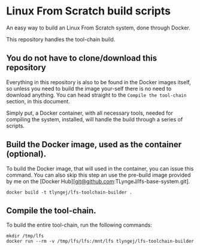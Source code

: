 # Linux From Scratch build scripts

An easy way to build an Linux From Scratch system, done through Docker.

This repository handles the tool-chain build.

## You do not have to clone/download this repository
Everything in this repository is also to be found in the Docker images itself,
so unless you need to build the image your-self there is no need to download
anything. You can head straight to the `Compile the tool-chain` section, in
this document.

Simply put, a Docker container, with all necessary tools, needed for compiling
the system, installed, will handle the build through a series of scripts.

## Build the Docker image, used as the container (optional).
To build the Docker image, that will used in the container, you can issue this
command. You can also skip this step an use the pre-build image provided by me
on the [Docker Hub][git@github.com:TLyngeJ/lfs-base-system.git].
```
docker build -t tlyngej/lfs-toolchain-builder .
```

## Compile the tool-chain.
To build the entire tool-chain, run the following commands:
```
mkdir /tmp/lfs
docker run --rm -v /tmp/lfs/lfs:/mnt/lfs tlyngej/lfs-toolchain-builder
```
